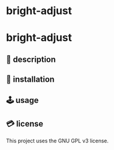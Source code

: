 # bright-adjust

# bright-adjust

## 📝 description

## 💽 installation

## 🕹️ usage

## 💳 license

This project uses the GNU GPL v3 license.
